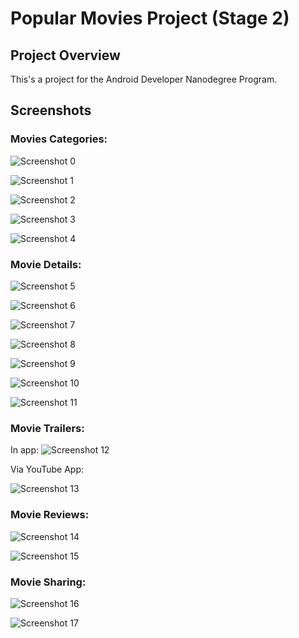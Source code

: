 # Popular Movies Project (Stage 2)

## Project Overview
This's a project for the Android Developer Nanodegree Program.

## Screenshots

### Movies Categories:

![Screenshot 0](https://github.com/AhmedMouradDev/Android-Developer-Nanodegree_Project-3/blob/master/images/28537291_2127748567457348_933098514_n.png?raw=true
)

![Screenshot 1](https://github.com/AhmedMouradDev/Android-Developer-Nanodegree_Project-3/blob/master/images/28536434_2127748854123986_1332316792_n.png?raw=true)

![Screenshot 2](https://github.com/AhmedMouradDev/Android-Developer-Nanodegree_Project-3/blob/master/images/28512362_2127747454124126_1703627367_n.png?raw=true)

![Screenshot 3](https://github.com/AhmedMouradDev/Android-Developer-Nanodegree_Project-3/blob/master/images/28535976_2127747670790771_2075466177_n.png?raw=true)

![Screenshot 4](https://github.com/AhmedMouradDev/Android-Developer-Nanodegree_Project-3/blob/master/images/28534345_2127748344124037_1244180596_n.png?raw=true)

### Movie Details:

![Screenshot 5](https://github.com/AhmedMouradDev/Android-Developer-Nanodegree_Project-3/blob/master/images/28536061_2127748357457369_1615597730_n.png?raw=true)

![Screenshot 6](https://github.com/AhmedMouradDev/Android-Developer-Nanodegree_Project-3/blob/master/images/28535277_2127747787457426_131088465_n.png?raw=true)

![Screenshot 7](https://github.com/AhmedMouradDev/Android-Developer-Nanodegree_Project-3/blob/master/images/28536868_2127747600790778_397061713_n.png?raw=true)

![Screenshot 8](https://github.com/AhmedMouradDev/Android-Developer-Nanodegree_Project-3/blob/master/images/28536378_2127747834124088_1719343994_n.png?raw=true)

![Screenshot 9](https://github.com/AhmedMouradDev/Android-Developer-Nanodegree_Project-3/blob/master/images/28535953_2127826624116209_909279232_n.png?raw=true)

![Screenshot 10](https://github.com/AhmedMouradDev/Android-Developer-Nanodegree_Project-3/blob/master/images/28536943_2127748017457403_285519949_n.png?raw=true)

![Screenshot 11](https://github.com/AhmedMouradDev/Android-Developer-Nanodegree_Project-3/blob/master/images/28535756_2127747414124130_1998084439_n.png?raw=true)

### Movie Trailers:

In app:
![Screenshot 12](https://github.com/AhmedMouradDev/Android-Developer-Nanodegree_Project-3/blob/master/images/28641584_2127747830790755_1256729483_o.png)

Via YouTube App:

![Screenshot 13](https://github.com/AhmedMouradDev/Android-Developer-Nanodegree_Project-3/blob/master/images/28536679_2127747294124142_2000697111_n.png?raw=true)

### Movie Reviews:

![Screenshot 14](https://github.com/AhmedMouradDev/Android-Developer-Nanodegree_Project-3/blob/master/images/28536433_2127748614124010_1427007815_n.png?raw=true)

![Screenshot 15](https://github.com/AhmedMouradDev/Android-Developer-Nanodegree_Project-3/blob/master/images/28512399_2127747954124076_411742887_n.png?raw=true)

### Movie Sharing:

![Screenshot 16](https://github.com/AhmedMouradDev/Android-Developer-Nanodegree_Project-3/blob/master/images/28722045_2127747934124078_1630006070_n.png?raw=true)

![Screenshot 17](https://github.com/AhmedMouradDev/Android-Developer-Nanodegree_Project-3/blob/master/images/28236235_2127748020790736_279037769_n.png?raw=true)

